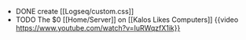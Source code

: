 - DONE create [[Logseq/custom.css]]
- TODO The $0 [[Home/Server]] on [[Kalos Likes Computers]]
  {{video https://www.youtube.com/watch?v=IuRWqzfX1ik}}
